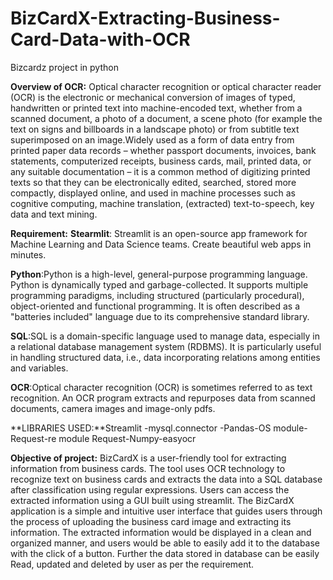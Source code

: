 # BizCardX-Extracting-Business-Card-Data-with-OCR
Bizcardz project in python

**Overview of OCR:** Optical character recognition or optical character reader (OCR) is the electronic or mechanical conversion of images of typed, handwritten or printed text into machine-encoded text, whether from a scanned document, a photo of a document, a scene photo (for example the text on signs and billboards in a landscape photo) or from subtitle text superimposed on an image.Widely used as a form of data entry from printed paper data records – whether passport documents, invoices, bank statements, computerized receipts, business cards, mail, printed data, or any suitable documentation – it is a common method of digitizing printed texts so that they can be electronically edited, searched, stored more compactly, displayed online, and used in machine processes such as cognitive computing, machine translation, (extracted) text-to-speech, key data and text mining.

**Requirement:**
**Stearmlit**: Streamlit is an open-source app framework for Machine Learning and Data Science teams. Create beautiful web apps in minutes.

**Python**:Python is a high-level, general-purpose programming language. Python is dynamically typed and garbage-collected. It supports multiple programming paradigms, including structured (particularly procedural), object-oriented and functional programming. It is often described as a "batteries included" language due to its comprehensive standard library.

**SQL**:SQL is a domain-specific language used to manage data, especially in a relational database management system (RDBMS). It is particularly useful in handling structured data, i.e., data incorporating relations among entities and variables.

**OCR**:Optical character recognition (OCR) is sometimes referred to as text recognition. An OCR program extracts and repurposes data from scanned documents, camera images and image-only pdfs.

**LIBRARIES USED:**Streamlit -mysql.connector -Pandas-OS module-Request-re module Request-Numpy-easyocr

**Objective of project:**
   BizCardX is a user-friendly tool for extracting information from business cards. The tool uses OCR technology to recognize text on business cards and extracts the data into a SQL database after classification using regular expressions. Users can access the extracted information using a GUI built using streamlit.
   The BizCardX application is a simple and intuitive user interface that guides users through the process of uploading the business card image and extracting its information. The extracted information would be displayed in a clean and organized manner, and users would be able to easily add it to the database with the click of a button. Further the data stored in database can be easily Read, updated and deleted by user as per the requirement.
